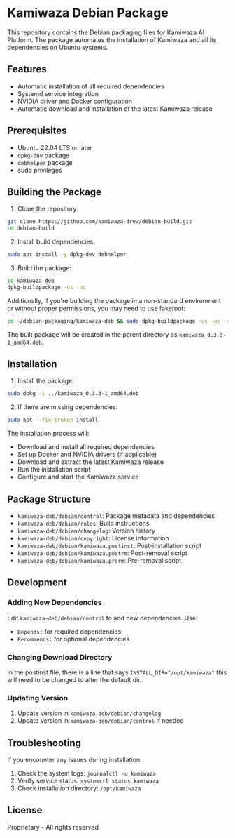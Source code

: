 # Kamiwaza Debian Package

This repository contains the Debian packaging files for Kamiwaza AI Platform. The package automates the installation of Kamiwaza and all its dependencies on Ubuntu systems.

## Features

- Automatic installation of all required dependencies
- Systemd service integration
- NVIDIA driver and Docker configuration
- Automatic download and installation of the latest Kamiwaza release

## Prerequisites

- Ubuntu 22.04 LTS or later
- `dpkg-dev` package
- `debhelper` package
- sudo privileges

## Building the Package

1. Clone the repository:
```bash
git clone https://github.com/kamiwaza-drew/debian-build.git
cd debian-build
```

2. Install build dependencies:
```bash
sudo apt install -y dpkg-dev debhelper
```

3. Build the package:
```bash
cd kamiwaza-deb
dpkg-buildpackage -us -uc
```
<!-- Add documentation on when to use:
cd ~/debian-packaging/kamiwaza-deb && sudo dpkg-buildpackage -us -uc -rfakeroot -->
Additionally, if you're building the package in a non-standard environment or without proper permissions, you may need to use fakeroot:

```bash
cd ~/debian-packaging/kamiwaza-deb && sudo dpkg-buildpackage -us -uc -rfakeroot
```

The built package will be created in the parent directory as `kamiwaza_0.3.3-1_amd64.deb`.

## Installation

1. Install the package:
```bash
sudo dpkg -i ../kamiwaza_0.3.3-1_amd64.deb
```

2. If there are missing dependencies:
```bash
sudo apt --fix-broken install
```

The installation process will:
- Download and install all required dependencies
- Set up Docker and NVIDIA drivers (if applicable)
- Download and extract the latest Kamiwaza release
- Run the installation script
- Configure and start the Kamiwaza service

## Package Structure

- `kamiwaza-deb/debian/control`: Package metadata and dependencies
- `kamiwaza-deb/debian/rules`: Build instructions
- `kamiwaza-deb/debian/changelog`: Version history
- `kamiwaza-deb/debian/copyright`: License information
- `kamiwaza-deb/debian/kamiwaza.postinst`: Post-installation script
- `kamiwaza-deb/debian/kamiwaza.postrm`: Post-removal script
- `kamiwaza-deb/debian/kamiwaza.prerm`: Pre-removal script

## Development

### Adding New Dependencies

Edit `kamiwaza-deb/debian/control` to add new dependencies. Use:
- `Depends:` for required dependencies
- `Recommends:` for optional dependencies

### Changing Download Directory
In the postinst file, there is a line that says ```INSTALL_DIR="/opt/kamiwaza"``` this will need to be changed to alter the default dir.

### Updating Version

1. Update version in `kamiwaza-deb/debian/changelog`
2. Update version in `kamiwaza-deb/debian/control` if needed

## Troubleshooting

If you encounter any issues during installation:
1. Check the system logs: `journalctl -u kamiwaza`
2. Verify service status: `systemctl status kamiwaza`
3. Check installation directory: `/opt/kamiwaza`

## License

Proprietary - All rights reserved 